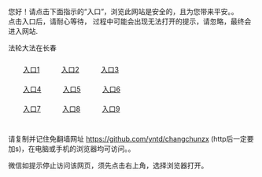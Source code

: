 您好！请点击下面指示的“入口”，浏览此网站是安全的，且为您带来平安。。 <br/>
点击入口后，请耐心等待， 过程中可能会出现无法打开的提示，请忽略，最终会进入网站. </br>

法轮大法在长春<br/>
<div style="padding:10px"><a style="margin:20px" target="_blank" href="https://dduums5lqrth0.cloudfront.net/2Qpsp?difvi" id="ccLink1" rel="nofollow">入口1</a> <a target="_blank" style="margin:20px" href="https://dvs7htwjaui0d.cloudfront.net/2Qpsp?grdvbtu" id="ccLink2" rel="nofollow">入口2</a> <a style="margin:20px" target="_blank" href="https://ds5tssb8p6mdj.cloudfront.net/2Qpsp?jemzwlan" id="ccLink3" rel="nofollow">入口3</a></div>

<div style="padding:10px" ><a style="margin:20px" target="_blank" href="https://dduums5lqrth0.cloudfront.net/2Qpsp?difvi" id="ccLink4" rel="nofollow">入口4</a> <a style="margin:20px" href="https://dvs7htwjaui0d.cloudfront.net/2Qpsp?grdvbtu" target="_blank" id="ccLink5" rel="nofollow">入口5</a> <a style="margin:20px" href="https://ds5tssb8p6mdj.cloudfront.net/2Qpsp?jemzwlan" target="_blank" id="ccLink6" rel="nofollow">入口6</a></div>

<div style="padding:10px"><a style="margin:20px" target="_blank" href="https://dduums5lqrth0.cloudfront.net/2Qpsp?difvi" id="ccLink7" rel="nofollow">入口7</a> <a style="margin:20px" href="https://dvs7htwjaui0d.cloudfront.net/2Qpsp?grdvbtu" target="_blank" id="ccLink8" rel="nofollow">入口8</a> <a style="margin:20px" target="_blank" href="https://ds5tssb8p6mdj.cloudfront.net/2Qpsp?jemzwlan" id="ccLink9" rel="nofollow">入口9</a></div>

<br/>



请复制并记住免翻墙网址 https://github.com/yntd/changchunzx (http后一定要加s)，在电脑或手机的浏览器均可访问。。<br/>

微信如提示停止访问该网页，须先点击右上角，选择浏览器打开。
